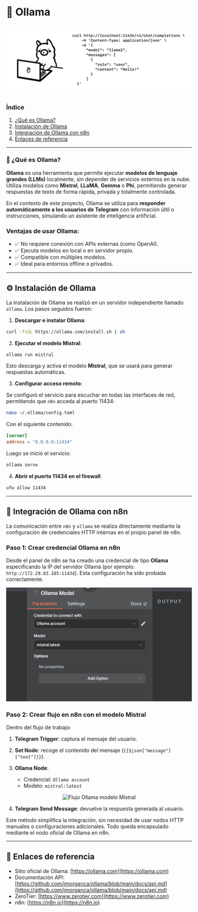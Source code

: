 # 🧠 Ollama

<p align="center">
  <img src="/img/openai.png" alt="openai" width="800">
</p>

### Índice

1. [¿Qué es Ollama?](#-qué-es-ollama)
2. [Instalación de Ollama](#️-instalación-de-ollama)
3. [Integración de Ollama con n8n](#-integración-de-ollama-con-n8n)
4. [Enlaces de referencia](#-enlaces-de-referencia)

---

### 🧠 ¿Qué es Ollama?

**Ollama** es una herramienta que permite ejecutar **modelos de lenguaje grandes (LLMs)** localmente, sin depender de servicios externos en la nube. Utiliza modelos como **Mistral**, **LLaMA**, **Gemma** o **Phi**, permitiendo generar respuestas de texto de forma rápida, privada y totalmente controlada.

En el contexto de este proyecto, Ollama se utiliza para **responder automáticamente a los usuarios de Telegram** con información últil o instrucciones, simulando un asistente de inteligencia artificial.

### Ventajas de usar Ollama:

* ✅ No requiere conexión con APIs externas (como OpenAI).
* ✅ Ejecuta modelos en local o en servidor propio.
* ✅ Compatible con múltiples modelos.
* ✅ Ideal para entornos offline o privados.

---

## ⚙️ Instalación de Ollama

La instalación de Ollama se realizó en un servidor independiente llamado `ollama`. Los pasos seguidos fueron:

1. **Descargar e instalar Ollama**:

```bash
curl -fsSL https://ollama.com/install.sh | sh
```

2. **Ejecutar el modelo Mistral**:

```bash
ollama run mistral
```

Esto descarga y activa el modelo **Mistral**, que se usará para generar respuestas automáticas.

3. **Configurar acceso remoto**:

Se configuró el servicio para escuchar en todas las interfaces de red, permitiendo que `n8n` acceda al puerto 11434:

```bash
nano ~/.ollama/config.toml
```

Con el siguiente contenido:

```toml
[server]
address = "0.0.0.0:11434"
```

Luego se inició el servicio:

```bash
ollama serve
```

4. **Abrir el puerto 11434 en el firewall**:

```bash
ufw allow 11434
```

---

## 🔗 Integración de Ollama con n8n

La comunicación entre `n8n` y `ollama` se realiza directamente mediante la configuración de credenciales HTTP internas en el propio panel de n8n.

### Paso 1: Crear credencial Ollama en n8n

Desde el panel de n8n se ha creado una credencial de tipo **Ollama** especificando la IP del servidor Ollama (por ejemplo: `http://172.29.83.185:11434`). Esta configuración ha sido probada correctamente.

<p align="center">
  <img src="/img/4289527e-b9bc-445a-8253-8c9853b8e0de.png" alt="Credencial Ollama en n8n" />
</p>

### Paso 2: Crear flujo en n8n con el modelo Mistral

Dentro del flujo de trabajo:

1. **Telegram Trigger**: captura el mensaje del usuario.
2. **Set Node**: recoge el contenido del mensaje (`{{$json["message"]["text"]}}`).
3. **Ollama Node**:

   * Credencial: `Ollama account`
   * Modelo: `mistral:latest`

<p align="center">
  <img src="/img/263f7928-582b-4db1-833b-e7ed71dcd556.png" alt="Flujo Ollama modelo Mistral" />
</p>

4. **Telegram Send Message**: devuelve la respuesta generada al usuario.

Este método simplifica la integración, sin necesidad de usar nodos HTTP manuales o configuraciones adicionales. Todo queda encapsulado mediante el nodo oficial de Ollama en n8n.

---

## 📌 Enlaces de referencia

* Sitio oficial de Ollama: [https://ollama.com](https://ollama.com)
* Documentación API: [https://github.com/jmorganca/ollama/blob/main/docs/api.md](https://github.com/jmorganca/ollama/blob/main/docs/api.md)
* ZeroTier: [https://www.zerotier.com](https://www.zerotier.com)
* n8n: [https://n8n.io](https://n8n.io)
